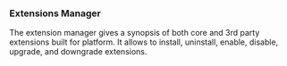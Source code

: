 ### Extensions Manager

The extension manager gives a synopsis of both core and 3rd party extensions
built for platform. It allows to install, uninstall, enable, disable, upgrade,
and downgrade extensions.

